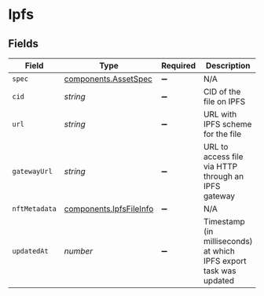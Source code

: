 # Ipfs


## Fields

| Field                                                              | Type                                                               | Required                                                           | Description                                                        | Example                                                            |
| ------------------------------------------------------------------ | ------------------------------------------------------------------ | ------------------------------------------------------------------ | ------------------------------------------------------------------ | ------------------------------------------------------------------ |
| `spec`                                                             | [components.AssetSpec](../../models/components/assetspec.md)       | :heavy_minus_sign:                                                 | N/A                                                                |                                                                    |
| `cid`                                                              | *string*                                                           | :heavy_minus_sign:                                                 | CID of the file on IPFS                                            | bafybeihoqtemwitqajy6d654tmghqqvxmzgblddj2egst6yilplr5num6u        |
| `url`                                                              | *string*                                                           | :heavy_minus_sign:                                                 | URL with IPFS scheme for the file                                  | ipfs://bafybeihoqtemwitqajy6d654tmghqqvxmzgblddj2egst6yilplr5num6u |
| `gatewayUrl`                                                       | *string*                                                           | :heavy_minus_sign:                                                 | URL to access file via HTTP through an IPFS gateway                | https://ipfs.io                                                    |
| `nftMetadata`                                                      | [components.IpfsFileInfo](../../models/components/ipfsfileinfo.md) | :heavy_minus_sign:                                                 | N/A                                                                |                                                                    |
| `updatedAt`                                                        | *number*                                                           | :heavy_minus_sign:                                                 | Timestamp (in milliseconds) at which IPFS export task was<br/>updated<br/> | 1587667174725                                                      |